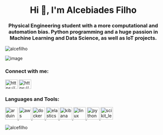 <h1 align="center">Hi 👋, I'm Alcebiades Filho</h1>
<h3 align="center">Physical Engineering student with a more computational and automation bias. Python programming and a huge passion in Machine Learning and Data Science, as well as IoT projects.</h3>

<p align="left"> <img src="https://komarev.com/ghpvc/?username=alcefilho&label=Profile%20views&color=0e75b6&style=flat" alt="alcefilho" /> </p>


![image](https://media1.giphy.com/media/njZPp4pQ0g4fe/giphy.gif?cid=ecf05e475radfhhe46t3tiiuv6t08a3k82yr9vpjoeqh3gs0&rid=giphy.gif)


<h3 align="left">Connect with me:</h3>
<p align="left">
<a href="https://www.linkedin.com/in/alcebiadesfilho/" target="blank"><img align="center" src="https://cdn.jsdelivr.net/npm/simple-icons@3.0.1/icons/linkedin.svg" alt="https://www.linkedin.com/in/alcebiadesfilho/" height="30" width="40" /></a>
<a href="https://www.kaggle.com/alcebiadesfilho" target="blank"><img align="center" src="https://cdn.jsdelivr.net/npm/simple-icons@3.0.1/icons/kaggle.svg" alt="https://www.kaggle.com/alcebiadesfilho" height="30" width="40" /></a>
</p>

<h3 align="left">Languages and Tools:</h3>
<p align="left"> <a href="https://www.arduino.cc/" target="_blank"> <img src="https://cdn.worldvectorlogo.com/logos/arduino-1.svg" alt="arduino" width="40" height="40"/> </a> <a href="https://aws.amazon.com" target="_blank"> <img src="https://devicons.github.io/devicon/devicon.git/icons/amazonwebservices/amazonwebservices-original-wordmark.svg" alt="aws" width="40" height="40"/> </a> <a href="https://www.docker.com/" target="_blank"> <img src="https://devicons.github.io/devicon/devicon.git/icons/docker/docker-original-wordmark.svg" alt="docker" width="40" height="40"/> </a> <a href="https://www.elastic.co" target="_blank"> <img src="https://www.vectorlogo.zone/logos/elastic/elastic-icon.svg" alt="elasticsearch" width="40" height="40"/> </a> <a href="https://www.elastic.co/kibana" target="_blank"> <img src="https://www.vectorlogo.zone/logos/elasticco_kibana/elasticco_kibana-icon.svg" alt="kibana" width="40" height="40"/> </a> <a href="https://www.linux.org/" target="_blank"> <img src="https://devicons.github.io/devicon/devicon.git/icons/linux/linux-original.svg" alt="linux" width="40" height="40"/> </a> <a href="https://www.python.org" target="_blank"> <img src="https://devicons.github.io/devicon/devicon.git/icons/python/python-original.svg" alt="python" width="40" height="40"/> </a> <a href="https://scikit-learn.org/" target="_blank"> <img src="https://upload.wikimedia.org/wikipedia/commons/0/05/Scikit_learn_logo_small.svg" alt="scikit_learn" width="40" height="40"/> </a> </p>

<p><img align="center" src="https://github-readme-stats.vercel.app/api/top-langs?username=alcefilho&show_icons=true&locale=en&layout=compact" alt="alcefilho" /></p>
